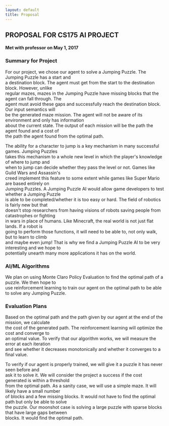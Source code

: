 ```yaml
---
layout: default
title: Proposal
---
```


## PROPOSAL FOR CS175 AI PROJECT
#### Met with professor on May 1, 2017


### Summary for Project

For our project, we chose our agent to solve a Jumping Puzzle. The Jumping Puzzle has a start and <br />
a destination block. The agent must get from the start to the destination block. However, unlike <br />
regular mazes, mazes in the Jumping Puzzle have missing blocks that the agent can fall through. The <br />
agent must avoid these gaps and successfully reach the destination block. Our input semantics will <br />
be the generated maze mission. The agent will not be aware of its environment and only has information <br />
about the current state. The output of each mission will be the path the agent found and a cost of <br />
the path the agent found from the optimal path. <br />

The ability for a character to jump is a key mechanism in many successful games. Jumping Puzzles <br />
takes this mechanism to a whole new level in which the player's knowledge of where to jump and <br />
when to jump can decide whether they pass the level or not. Games like Guild Wars and Assassin's <br />
creed implement this feature to some extent while games like Super Mario are based entirely on <br />
Jumping Puzzles. A Jumping Puzzle AI would allow game developers to test whether a Jumping Puzzle <br />
is able to be completed/whether it is too easy or hard. The field of robotics is fairly new but that <br />
doesn't stop researchers from having visions of robots saving people from catastrophes or fighting <br />
in wars in place of humans. Like Minecraft, the real world is not just flat lands. If a robot is <br />
going to perform those functions, it will need to be able to, not only walk, but to learn to climb <br />
and maybe even jump! That is why we find a Jumping Puzzle AI to be very interesting and we hope to <br />
potentially unearth many more applications it has on the world. <br />
    
### AI/ML Algorithms

We plan on using Monte Claro Policy Evaluation to find the optimal path of a puzzle. We then hope to <br /> 
use reinforcement learning to train our agent on the optimal path to be able to solve any Jumping Puzzle. <br />
    
### Evaluation Plans

Based on the optimal path and the path given by our agent at the end of the mission, we calculate <br />
the cost of the generated path. The reinforcement learning will optimize the cost and converge to <br />
an optimal value. To verify that our algorithm works, we will measure the error at each iteration <br />
and see whether it decreases monotonically and whether it converges to a final value. <br />

To verify if our agent is properly trained, we will give it a puzzle it has never seen before and <br />
ask it to solve it. We will consider the project a success if the cost generated is within a threshold <br />
from the optimal path. As a sanity case, we will use a simple maze. It will likely have a small number <br />
of blocks and a few missing blocks. It would not have to find the optimal path but only be able to solve <br />
the puzzle. Our moonshot case is solving a large puzzle with sparse blocks that have large gaps between <br />
blocks. It would find the optimal path. <br />
